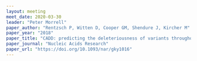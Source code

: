 ```yaml
---
layout: meeting
meet_date: 2020-03-30
leader: "Peter Morrell"
paper_author: "Rentzsch P, Witten D, Cooper GM, Shendure J, Kircher M"
paper_year: "2018"
paper_title: "CADD: predicting the deleteriousness of variants throughout the human genome"
paper_journal: "Nucleic Acids Research"
paper_url: "https://doi.org/10.1093/nar/gky1016"
---
```

